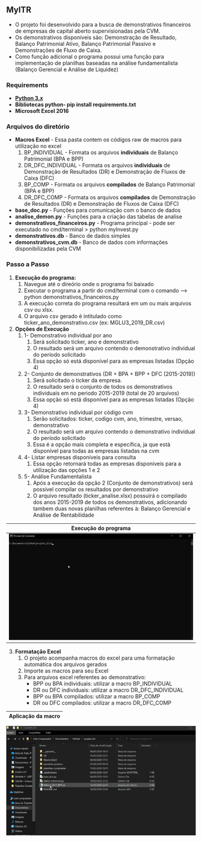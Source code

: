## MyITR
 * O projeto foi desenvolvido para a busca de demonstrativos financeiros de empresas de capital aberto supervisionadas pela CVM.
 * Os demonstrativos disponíveis são: Demonstração de Resultado, Balanço Patrimonial Ativo, Balanço Patrimonial Passivo e Demonstrações de Fluxo de Caixa.
 * Como função adicional o programa possui uma função para implementação de planilhas baseadas na análise fundamentalista (Balanço Gerencial e Análise de Liquidez)

### Requirements
 * **[Python 3.x](https://www.python.org/downloads/)**
 * **Bibliotecas python- pip install requirements.txt**
 * **Microsoft Excel 2016**

### Arquivos do diretório
  * **Macros Excel** - Essa pasta contem os códigos raw de macros para utilização no excel
      1. BP_INDIVIDUAL - Formata os arquivos **individuais** de Balanço Patrimonial (BPA e BPP)
      2. DR_DFC_INDIVIDUAL - Formata os arquivos **individuais** de Demonstração de Resultados (DR) e Demonstração de Fluxos de Caixa (DFC)
      3. BP_COMP - Formata os arquivos **compilados** de Balanço Patrimonial (BPA e BPP)
      4. DR_DFC_COMP - Formata os arquivos **compilados** de Demonstração de Resultados (DR) e Demonstração de Fluxos de Caixa (DFC)
  * **base_doc.py** - Funções para comunicação com o banco de dados
  * **analise_demon.py** - Funções para a criação das tabelas de analise
  * **demonstrativos_financeiros.py** - Programa principal - pode ser executado no cmd/terminal > python myInvest.py
  * **demonstrativos.db** - Banco de dados simples
  * **demonstrativos_cvm.db** - Banco de dados com informações disponibilizadas pela CVM

### Passo a Passo
  1. **Execução do programa:**
      1. Navegue até o direório onde o programa foi baixado
      2. Executar o programa a partir do cmd/terminal com o comando --> python demonstrativos_financeiros.py
      3. A execução correta do programa resultará em um ou mais arquivos csv ou xlsx.
      4. O arquivo csv gerado é intitulado como ticker_ano_demonstrativo.csv (ex: MGLU3_2019_DR.csv)
  2. **Opções de Execução**
      1. 1- Demonstrativo individual por ano
          1. Será solicitado ticker, ano e demonstrativo
          2. O resultado será um arquivo contendo o demonstrativo individual do período solicitado
          3. Essa opção só está disponível para as empresas listadas (Opção 4)
      2. 2- Conjunto de demonstrativos (DR + BPA + BPP + DFC (2015-2019))
          1. Será solicitado o ticker da empresa.
          2. O resultado será o conjunto de todos os demonstrativos individuais em no periodo 2015-2019 (total de 20 arquivos)
          3. Essa opção só está disponível para as empresas listadas (Opção 4)
      3. 3- Demonstrativo individual por código cvm
          1. Serão solicitados: ticker, codigo cvm, ano, trimestre, versao, demonstrativo
          2. O resultado será um arquivo contendo o demonstrativo individual do período solicitado 
          3. Essa é a opção mais completa e específica, ja que está disponível para todas as empresas listadas na cvm
      4. 4- Listar empresas disponíveis para consulta
          1. Essa opção retornará todas as empresas disponíveis para a utilização das opções 1 e 2
      5. 5- Análise Fundamentalista
          1. Após a execução da opção 2 (Conjunto de demonstrativos) será possível compilar os resultados por demonstrativo
          2. O arquivo resultado (ticker_analise.xlsx) possuirá o compilado dos anos 2015-2019 de todos os demonstrativos, adicionando tambem duas novas planilhas referentes à: Balanço Gerencial e Análise de Rentabilidade

   | Execução do programa |
   | :------: |
   | ![Execução do programa](GIF/execucao.gif) |
  3. **Formatação Excel**
      1. O projeto acompanha macros do excel para uma formatação automática dos arquivos gerados
      2. Importe as macros para seu Excel
      3. Para arquivos excel referentes ao demonstrativo:
          * BPP ou BPA individuais: utilizar a macro BP_INDIVIDUAL
          * DR ou DFC individuais: utilizar a macro DR_DFC_INDIVIDUAL
          * BPP ou BPA compilados: utilizar a macro BP_COMP
          * DR ou DFC compilados: utilizar a macro DR_DFC_COMP

  | Aplicação da macro |
  | :------: |
  ![Aplicação da macro](GIF/excel.gif)
